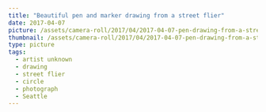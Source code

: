 ```yaml
---
title: "Beautiful pen and marker drawing from a street flier"
date: 2017-04-07
picture: /assets/camera-roll/2017/04/2017-04-07-pen-drawing-from-a-street-flier/20170407_022911022_iOS.jpg
thumbnail: /assets/camera-roll/2017/04/2017-04-07-pen-drawing-from-a-street-flier/20170407_022911022_iOS-thumbnail.jpg
type: picture
tags:
  - artist unknown
  - drawing
  - street flier
  - circle
  - photograph
  - Seattle
---
```

